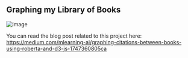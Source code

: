 ## Graphing my Library of Books

![image](https://github.com/ThiagoLira/BookGraph/assets/11686042/33a238ee-8617-4f5c-bc03-b7e8e0118df8)


You can read the blog post related to this project here: https://medium.com/mlearning-ai/graphing-citations-between-books-using-roberta-and-d3-js-1747360805ca
